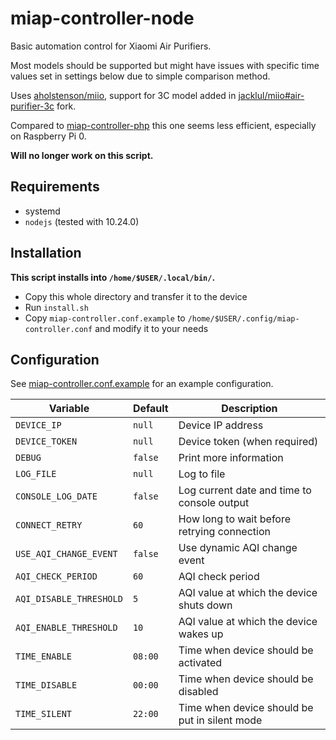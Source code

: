 # miap-controller-node

Basic automation control for Xiaomi Air Purifiers.

Most models should be supported but might have issues with specific time values set in settings below due to simple comparison method.

Uses [aholstenson/miio](https://github.com/aholstenson/miio), support for 3C model added in [jacklul/miio#air-purifier-3c](https://github.com/jacklul/miio/tree/air-purifier-3c) fork.

Compared to [miap-controller-php](/miap-controller-php/) this one seems less efficient, especially on Raspberry Pi 0.

**Will no longer work on this script.**

## Requirements

- systemd
- `nodejs` (tested with 10.24.0)

## Installation

**This script installs into `/home/$USER/.local/bin/`.**

- Copy this whole directory and transfer it to the device
- Run `install.sh`
- Copy `miap-controller.conf.example` to `/home/$USER/.config/miap-controller.conf` and modify it to your needs

## Configuration

See [miap-controller.conf.example](miap-controller.conf.example) for an example configuration.

| Variable | Default | Description |
|---|---|---|
| `DEVICE_IP` | `null` | Device IP address |
| `DEVICE_TOKEN` | `null` | Device token (when required) |
| `DEBUG` | `false` | Print more information |
| `LOG_FILE` | `null` | Log to file |
| `CONSOLE_LOG_DATE` | `false` | Log current date and time to console output |
| `CONNECT_RETRY` | `60` | How long to wait before retrying connection |
| `USE_AQI_CHANGE_EVENT` | `false` | Use dynamic AQI change event |
| `AQI_CHECK_PERIOD` | `60` | AQI check period |
| `AQI_DISABLE_THRESHOLD` | `5` | AQI value at which the device shuts down |
| `AQI_ENABLE_THRESHOLD` | `10` | AQI value at which the device wakes up |
| `TIME_ENABLE` | `08:00` | Time when device should be activated |
| `TIME_DISABLE` | `00:00` | Time when device should be disabled |
| `TIME_SILENT` | `22:00` | Time when device should be put in silent mode |
